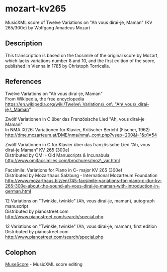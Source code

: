 # mozart-kv265
MusicXML score of Twelve Variations on "Ah vous dirai-je, Maman" (KV 265/300e)
by Wolfgang Amadeus Mozart

## Description

This transcription is based on the facsimile of the original score by Mozart,
which lacks variations number 8 and 10, and the first edition of the score,
published in Vienna in 1785 by Christoph Torricella.

## References

Twelve Variations on "Ah vous dirai-je, Maman"  
From Wikipedia, the free encyclopedia  
https://en.wikipedia.org/wiki/Twelve\_Variations\_on\_"Ah\_vous\_dirai-je,\_Maman"

Zwölf Variationen in C über das Französische Lied "Ah, vous dirai-je Maman"  
In NMA IX/26: Variationen für Klavier, Kritischer Bericht (Fischer, 1962)  
http://dme.mozarteum.at/DME/nma/nma\_cont.php?vsep=200&l=1&p1=54

Zwölf Variationen in C für Klavier über das französische Lied “Ah, vous dirai-je Maman” KV 265 (300e)  
Distributed by OMI - Old Manuscripts & Incunabula  
http://www.omifacsimiles.com/brochures/moz\_var.html

Facsimile: Variations for Piano in C- major KV 265 (300e)  
Distributed by Mozarthaus Salzburg - International Mozarteum Foundation  
http://www.mozarthaus.biz/en/745-facsimile-variations-for-piano-c-dur-kv-265-300e-about-the-sound-ah-vous-dirai-je-maman-with-introduction-in-german.html

12 Variations on "Twinkle, twinkle" (Ah, vous dirai-je, maman), autograph manuscript  
Distributed by pianostreet.com  
http://www.pianostreet.com/search/special.php

12 Variations on "Twinkle, twinkle" (Ah, vous dirai-je, maman), first edition  
Distributed by pianostreet.com  
http://www.pianostreet.com/search/special.php

## Colophon

[MuseScore](https://musescore.org/) - MusicXML score editing
